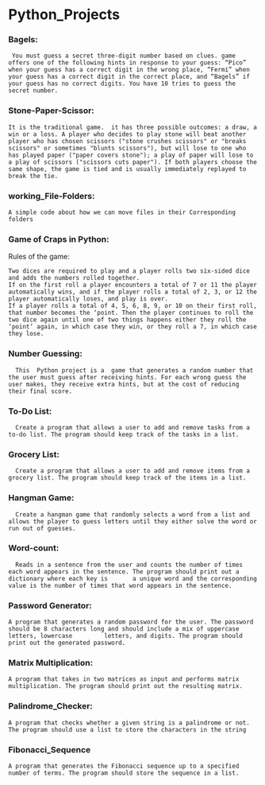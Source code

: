 # Python_Projects

### Bagels:

     You must guess a secret three-digit number based on clues. game offers one of the following hints in response to your guess: “Pico” when your guess has a correct digit in the wrong place, “Fermi” when your guess has a correct digit in the correct place, and “Bagels” if your guess has no correct digits. You have 10 tries to guess the secret number.

### Stone-Paper-Scissor:

    It is the traditional game.  it has three possible outcomes: a draw, a win or a loss. A player who decides to play stone will beat another player who has chosen scissors ("stone crushes scissors" or "breaks scissors" or sometimes "blunts scissors"), but will lose to one who has played paper ("paper covers stone"); a play of paper will lose to a play of scissors ("scissors cuts paper"). If both players choose the same shape, the game is tied and is usually immediately replayed to break the tie.  
### working_File-Folders:

    A simple code about how we can move files in their Corresponding folders


### Game of Craps in Python:
Rules of the game:

    Two dices are required to play and a player rolls two six-sided dice and adds the numbers rolled together.
    If on the first roll a player encounters a total of 7 or 11 the player automatically wins, and if the player rolls a total of 2, 3, or 12 the player automatically loses, and play is over.
    If a player rolls a total of 4, 5, 6, 8, 9, or 10 on their first roll, that number becomes the ‘point. Then the player continues to roll the two dice again until one of two things happens either they roll the ‘point’ again, in which case they win, or they roll a 7, in which case they lose.
    
### Number Guessing:

      This  Python project is a  game that generates a random number that the user must guess after receiving hints. For each wrong guess the user makes, they receive extra hints, but at the cost of reducing their final score.
      
### To-Do List:
      Create a program that allows a user to add and remove tasks from a to-do list. The program should keep track of the tasks in a list.
      
### Grocery List:
      Create a program that allows a user to add and remove items from a grocery list. The program should keep track of the items in a list.
      
### Hangman Game:
      Create a hangman game that randomly selects a word from a list and allows the player to guess letters until they either solve the word or run out of guesses.
      
### Word-count:
      Reads in a sentence from the user and counts the number of times each word appears in the sentence. The program should print out a dictionary where each key is       a unique word and the corresponding value is the number of times that word appears in the sentence.
      
### Password Generator:
    A program that generates a random password for the user. The password should be 8 characters long and should include a mix of uppercase letters, lowercase         letters, and digits. The program should print out the generated password.
    
    
### Matrix Multiplication:
    A program that takes in two matrices as input and performs matrix multiplication. The program should print out the resulting matrix.
    

### Palindrome_Checker:
    A program that checks whether a given string is a palindrome or not. The program should use a list to store the characters in the string
### Fibonacci_Sequence
    A program that generates the Fibonacci sequence up to a specified number of terms. The program should store the sequence in a list.
    
